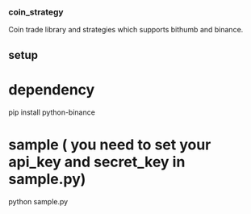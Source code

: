### coin_strategy
Coin trade library and strategies which supports bithumb and binance. 

## setup
# dependency
pip install python-binance

# sample ( you need to set your api_key and secret_key in sample.py)
python sample.py

